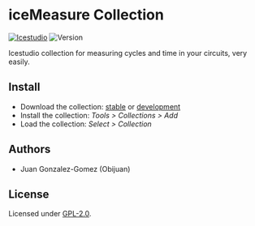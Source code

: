 # iceMeasure Collection

[![Icestudio](https://img.shields.io/badge/collection-icestudio-blue.svg)](https://github.com/FPGAwars/icestudio)
![Version](https://img.shields.io/badge/version-v0.1.0-orange.svg)

Icestudio collection for measuring cycles and time in your circuits, very easily.

## Install

* Download the collection: [stable](https://github.com/FPGAwars/iceMeasure/archive/v0.1.0.zip) or [development](https://github.com/FPGAwars/iceMeasure/archive/master.zip)
* Install the collection: *Tools > Collections > Add*
* Load the collection: *Select > Collection*




## Authors
* Juan Gonzalez-Gomez (Obijuan)


## License

Licensed under [GPL-2.0](https://opensource.org/licenses/GPL-2.0).
